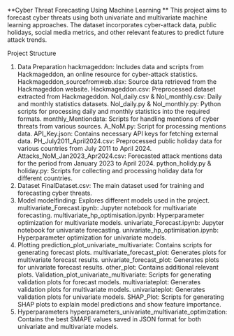 **Cyber Threat Forecasting Using Machine Learning
**
This project aims to forecast cyber threats using both univariate and multivariate machine learning approaches. The dataset incorporates cyber-attack data, public holidays, social media metrics, and other relevant features to predict future attack trends.

Project Structure

1. Data Preparation
hackmageddon: Includes data and scripts from Hackmageddon, an online resource for cyber-attack statistics.
Hackmageddon_sourcefromweb.xlsx: Source data retrieved from the Hackmageddon website.
Hackmageddon.csv: Preprocessed dataset extracted from Hackmageddon.
Nol_daily.csv & Nol_monthly.csv: Daily and monthly statistics datasets.
Nol_daily.py & Nol_monthly.py: Python scripts for processing daily and monthly statistics into the required formats.
monthly_Mentiondata: Scripts for handling mentions of cyber threats from various sources.
A_NoM.py: Script for processing mentions data.
API_Key.json: Contains necessary API keys for fetching external data.
PH_July2011_April2024.csv: Preprocessed public holiday data for various countries from July 2011 to April 2024.
Attacks_NoM_Jan2023_Apr2024.csv: Forecasted attack mentions data for the period from January 2023 to April 2024.
python_holidy.py & holiday.py: Scripts for collecting and processing holiday data for different countries.
2. Dataset
FinalDataset.csv: The main dataset used for training and forecasting cyber threats.
3. Model
modelfinding: Explores different models used in the project.
multivariate_Forecast.ipynb: Jupyter notebook for multivariate forecasting.
multivariate_hp_optimisation.ipynb: Hyperparameter optimization for multivariate models.
univariate_Forecast.ipynb: Jupyter notebook for univariate forecasting.
univariate_hp_optimisation.ipynb: Hyperparameter optimization for univariate models.
4. Plotting
prediction_plot_univariate_multivariate: Contains scripts for generating forecast plots.
multivariate_forecast_plot: Generates plots for multivariate forecast results.
univariate_forecast_plot: Generates plots for univariate forecast results.
other_plot: Contains additional relevant plots.
Validation_plot_univariate_multivariate: Scripts for generating validation plots for forecast models.
multivariateplot: Generates validation plots for multivariate models.
univariateplot: Generates validation plots for univariate models.
SHAP_Plot: Scripts for generating SHAP plots to explain model predictions and show feature importance.
5. Hyperparameters
hyperparameters_univariate_multivariate_optimization: Contains the best SMAPE values saved in JSON format for both univariate and multivariate models.
